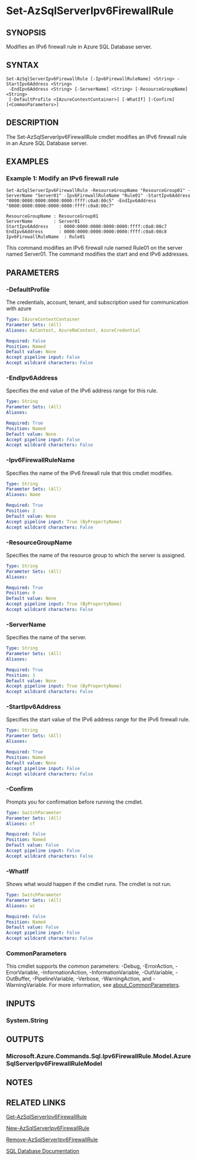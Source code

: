﻿---
external help file: Microsoft.Azure.PowerShell.Cmdlets.Sql.dll-Help.xml
Module Name: Az.Sql
online version: https://learn.microsoft.com/powershell/module/az.sql/set-azsqlserveripv6firewallrule
schema: 2.0.0
---

# Set-AzSqlServerIpv6FirewallRule

## SYNOPSIS
Modifies an IPv6 firewall rule in Azure SQL Database server.

## SYNTAX

```
Set-AzSqlServerIpv6FirewallRule [-Ipv6FirewallRuleName] <String> -StartIpv6Address <String>
 -EndIpv6Address <String> [-ServerName] <String> [-ResourceGroupName] <String>
 [-DefaultProfile <IAzureContextContainer>] [-WhatIf] [-Confirm] [<CommonParameters>]
```

## DESCRIPTION
The Set-AzSqlServerIpv6FirewallRule cmdlet modifies an IPv6 firewall rule in an Azure SQL Database server.

## EXAMPLES

### Example 1: Modify an IPv6 firewall rule
```
Set-AzSqlServerIpv6FirewallRule -ResourceGroupName "ResourceGroup01" -ServerName "Server01" -Ipv6FirewallRuleName "Rule01" -StartIpv6Address "0000:0000:0000:0000:0000:ffff:c0a8:00c5" -EndIpv6Address "0000:0000:0000:0000:0000:ffff:c0a8:00c7"

ResourceGroupName : ResourceGroup01
ServerName        : Server01
StartIpv6Address    : 0000:0000:0000:0000:0000:ffff:c0a8:00c7
EndIpv6Address      : 0000:0000:0000:0000:0000:ffff:c0a8:00c8
Ipv6FirewallRuleName  : Rule01
```

This command modifies an IPv6 firewall rule named Rule01 on the server named Server01.
The command modifies the start and end IPv6 addresses.

## PARAMETERS

### -DefaultProfile
The credentials, account, tenant, and subscription used for communication with azure

```yaml
Type: IAzureContextContainer
Parameter Sets: (All)
Aliases: AzContext, AzureRmContext, AzureCredential

Required: False
Position: Named
Default value: None
Accept pipeline input: False
Accept wildcard characters: False
```

### -EndIpv6Address
Specifies the end value of the IPv6 address range for this rule.

```yaml
Type: String
Parameter Sets: (All)
Aliases:

Required: True
Position: Named
Default value: None
Accept pipeline input: False
Accept wildcard characters: False
```

### -Ipv6FirewallRuleName
Specifies the name of the IPv6 firewall rule that this cmdlet modifies.

```yaml
Type: String
Parameter Sets: (All)
Aliases: Name

Required: True
Position: 2
Default value: None
Accept pipeline input: True (ByPropertyName)
Accept wildcard characters: False
```

### -ResourceGroupName
Specifies the name of the resource group to which the server is assigned.

```yaml
Type: String
Parameter Sets: (All)
Aliases:

Required: True
Position: 0
Default value: None
Accept pipeline input: True (ByPropertyName)
Accept wildcard characters: False
```

### -ServerName
Specifies the name of the server.

```yaml
Type: String
Parameter Sets: (All)
Aliases:

Required: True
Position: 1
Default value: None
Accept pipeline input: True (ByPropertyName)
Accept wildcard characters: False
```

### -StartIpv6Address
Specifies the start value of the IPv6 address range for the IPv6 firewall rule.

```yaml
Type: String
Parameter Sets: (All)
Aliases:

Required: True
Position: Named
Default value: None
Accept pipeline input: False
Accept wildcard characters: False
```

### -Confirm
Prompts you for confirmation before running the cmdlet.

```yaml
Type: SwitchParameter
Parameter Sets: (All)
Aliases: cf

Required: False
Position: Named
Default value: False
Accept pipeline input: False
Accept wildcard characters: False
```

### -WhatIf
Shows what would happen if the cmdlet runs.
The cmdlet is not run.

```yaml
Type: SwitchParameter
Parameter Sets: (All)
Aliases: wi

Required: False
Position: Named
Default value: False
Accept pipeline input: False
Accept wildcard characters: False
```

### CommonParameters
This cmdlet supports the common parameters: -Debug, -ErrorAction, -ErrorVariable, -InformationAction, -InformationVariable, -OutVariable, -OutBuffer, -PipelineVariable, -Verbose, -WarningAction, and -WarningVariable. For more information, see [about_CommonParameters](http://go.microsoft.com/fwlink/?LinkID=113216).

## INPUTS

### System.String
## OUTPUTS

### Microsoft.Azure.Commands.Sql.Ipv6FirewallRule.Model.AzureSqlServerIpv6FirewallRuleModel
## NOTES

## RELATED LINKS

[Get-AzSqlServerIpv6FirewallRule]()

[New-AzSqlServerIpv6FirewallRule]()

[Remove-AzSqlServerIpv6FirewallRule]()

[SQL Database Documentation](https://learn.microsoft.com/azure/sql-database/)

